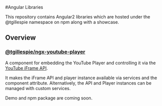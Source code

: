 #Angular Libraries

This repository contains Angular2 libraries which are hosted under the @tgillespie namespace on npm along with a showcase.

## Overview

### [@tgillespie/ngx-youtube-player](libs/youtube-player)
A component for embedding the YouTube Player and controlling it via the [YouTube iFrame API](https://developers.google.com/youtube/iframe_api_reference).

It makes the iFrame API and player instance available via services and the component attribute. Alternatively, the API and Player instances can be managed with custom services.

Demo and npm package are coming soon.

